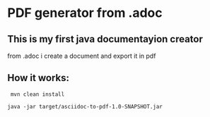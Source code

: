 # PDF generator from .adoc

## This is my first java documentayion creator

from .adoc i create a document and export it in pdf

## How it works:

```
 mvn clean install

java -jar target/asciidoc-to-pdf-1.0-SNAPSHOT.jar
 ```

 
